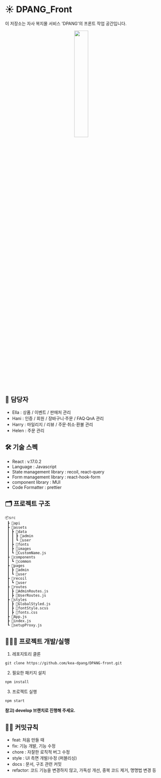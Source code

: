 # ☀ DPANG_Front
이 저장소는 자사 복지몰 서비스 'DPANG'의 프론트 작업 공간입니다.
<p align="center"><img src="https://github.com/yougi8/CodingTestStudy/assets/51251702/bbe577a1-f6ae-4dc6-a304-6527e42b2823" height="30%" width="30%"></p>

## 🐥 담당자
- Ella : 상품 / 이벤트 / 판매처 관리
- Hani : 인증 / 회원 / 장바구니·주문 / FAQ·QnA 관리
- Harry : 마일리지 / 리뷰 / 주문·취소·환불 관리
- Helen : 주문 관리

## 🛠️ 기술 스펙
- React : v.17.0.2
- Language : Javascript
- State management library : recoil, react-query
- Form management library : react-hook-form
- component library : MUI
- Code Formatter : prettier

## 🗂️ 프로젝트 구조

```text
📦src
 ┣ 📂api
 ┣ 📂assets
 ┃ ┣ 📂data
 ┃ ┃ ┣ 📂admin
 ┃ ┃ ┗ 📂user
 ┃ ┣ 📂fonts
 ┃ ┣ 📂images
 ┃ ┗ 📜CustomName.js
 ┣ 📂components
 ┃ ┗ 📂common
 ┣ 📂pages
 ┃ ┣ 📂admin
 ┃ ┗ 📂user
 ┣ 📂recoil
 ┃ ┗ 📂user
 ┣ 📂routes
 ┃ ┣ 📜AdminRoutes.js
 ┃ ┣ 📜UserRoutes.js
 ┣ 📂styles
 ┃ ┣ 📜GlobalStyled.js
 ┃ ┣ 📜fontStyle.scss
 ┃ ┣ 📜fonts.css
 ┣ 📜App.js
 ┣ 📜index.js
 ┗ 📜setupProxy.js
```

## 🏃🏻‍♀️ 프로젝트 개발/실행
1. 레포지토리 클론
```
git clone https://github.com/kea-dpang/DPANG-front.git
```

2. 필요한 패키지 설치
```
npm install
```

3. 프로젝트 실행
```
npm start
```

**참고) develop 브랜치로 진행해 주세요.**


## 🤙🏻 커밋규칙
- feat: 처음 만들 때
- fix: 기능 개발, 기능 수정
- chore : 자잘한 로직적 버그 수정
- style : UI 측면 개발/수정 (퍼블리싱)
- docs : 문서, 구조 관련 커밋
- refactor: 코드 기능을 변경하지 않고, 가독성 개선, 중복 코드 제거, 명명법 변경 등
